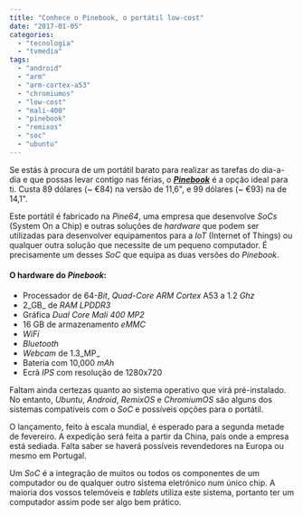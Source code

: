 ```yaml
---
title: "Conhece o Pinebook, o portátil low-cost"
date: "2017-01-05"
categories: 
  - "tecnologia"
  - "tvmedia"
tags: 
  - "android"
  - "arm"
  - "arm-cortex-a53"
  - "chromiumos"
  - "low-cost"
  - "mali-400"
  - "pinebook"
  - "remixos"
  - "soc"
  - "ubuntu"
---
```


Se estás à procura de um portátil barato para realizar as tarefas do dia-a-dia e que possas levar contigo nas férias, o [_**Pinebook**_](https://www.pine64.org/?page_id=3832) é a opção ideal para ti. Custa 89 dólares (~ €84) na versão de 11,6", e 99 dólares (~ €93) na de 14,1".

Este portátil é fabricado na _Pine64_, uma empresa que desenvolve _SoCs_ (System On a Chip) e outras soluções de _hardware_ que podem ser utilizadas para desenvolver equipamentos para a _IoT_ (Internet of Things) ou qualquer outra solução que necessite de um pequeno computador. É precisamente um desses _SoC_ que equipa as duas versões do _Pinebook_.

#### O hardware do _Pinebook_:

- Processador de 64-_Bit_, _Quad-Core ARM Cortex_ A53 a 1.2 _Ghz_
- 2_GB_ de _RAM_ _LPDDR3_
- Gráfica _Dual Core Mali 400 MP2_
- 16 GB de armazenamento _eMMC_
- _WiFi_
- _Bluetooth_
- _Webcam_ de 1.3_MP_
- Bateria com 10,000 _mAh_
- Ecrã _IPS_ com resolução de 1280x720

Faltam ainda certezas quanto ao sistema operativo que virá pré-instalado. No entanto, _Ubuntu_, _Android_, _RemixOS_ e _ChromiumOS_ são alguns dos sistemas compatíveis com o _SoC_ e possíveis opções para o portátil.

O lançamento, feito à escala mundial, é esperado para a segunda metade de fevereiro. A expedição será feita a partir da China, país onde a empresa está sediada. Falta saber se haverá possíveis revendedores na Europa ou mesmo em Portugal.

Um _SoC_ é a integração de muitos ou todos os componentes de um computador ou de qualquer outro sistema eletrónico num único chip. A maioria dos vossos telemóveis e _tablets_ utiliza este sistema, portanto ter um computador assim pode ser algo bem prático.
